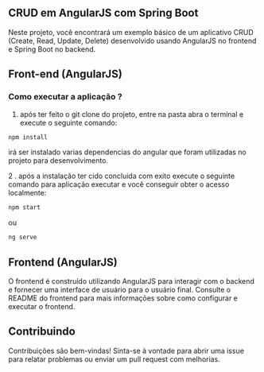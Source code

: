 ## CRUD em AngularJS com Spring Boot
Neste projeto, você encontrará um exemplo básico de um aplicativo CRUD (Create, Read, Update, Delete) desenvolvido usando AngularJS no frontend e Spring Boot no backend.

## Front-end (AngularJS)

### Como executar a aplicação ?

1. após ter feito o git clone do projeto, entre na pasta abra o terminal e execute o seguinte comando:

```bash
npm install
```
irá ser instalado varias dependencias do angular que foram utilizadas no projeto para desenvolvimento.

2 . após a instalação ter cido concluida com exito execute o seguinte comando para aplicação executar e você conseguir obter o acesso localmente:
```bash
npm start
```
ou 

```bash
ng serve
```

## Frontend (AngularJS)
O frontend é construído utilizando AngularJS para interagir com o backend e fornecer uma interface de usuário para o usuário final. Consulte o README do frontend para mais informações sobre como configurar e executar o frontend.

## Contribuindo
Contribuições são bem-vindas! Sinta-se à vontade para abrir uma issue para relatar problemas ou enviar um pull request com melhorias.
